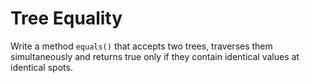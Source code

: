 # Tree Equality
Write a method `equals()` that accepts two trees, traverses them simultaneously
and returns true only if they contain identical values at identical spots.
